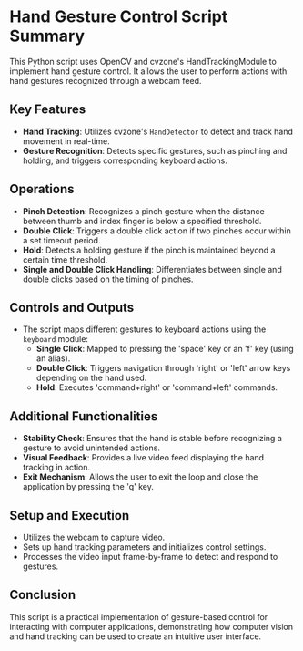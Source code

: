# Hand Gesture Control Script Summary

This Python script uses OpenCV and cvzone's HandTrackingModule to implement hand gesture control. It allows the user to perform actions with hand gestures recognized through a webcam feed.

## Key Features

- **Hand Tracking**: Utilizes cvzone's `HandDetector` to detect and track hand movement in real-time.
- **Gesture Recognition**: Detects specific gestures, such as pinching and holding, and triggers corresponding keyboard actions.

## Operations

- **Pinch Detection**: Recognizes a pinch gesture when the distance between thumb and index finger is below a specified threshold.
- **Double Click**: Triggers a double click action if two pinches occur within a set timeout period.
- **Hold**: Detects a holding gesture if the pinch is maintained beyond a certain time threshold.
- **Single and Double Click Handling**: Differentiates between single and double clicks based on the timing of pinches.

## Controls and Outputs

- The script maps different gestures to keyboard actions using the `keyboard` module:
  - **Single Click**: Mapped to pressing the 'space' key or an 'f' key (using an alias).
  - **Double Click**: Triggers navigation through 'right' or 'left' arrow keys depending on the hand used.
  - **Hold**: Executes 'command+right' or 'command+left' commands.

## Additional Functionalities

- **Stability Check**: Ensures that the hand is stable before recognizing a gesture to avoid unintended actions.
- **Visual Feedback**: Provides a live video feed displaying the hand tracking in action.
- **Exit Mechanism**: Allows the user to exit the loop and close the application by pressing the 'q' key.

## Setup and Execution

- Utilizes the webcam to capture video.
- Sets up hand tracking parameters and initializes control settings.
- Processes the video input frame-by-frame to detect and respond to gestures.

## Conclusion

This script is a practical implementation of gesture-based control for interacting with computer applications, demonstrating how computer vision and hand tracking can be used to create an intuitive user interface.
